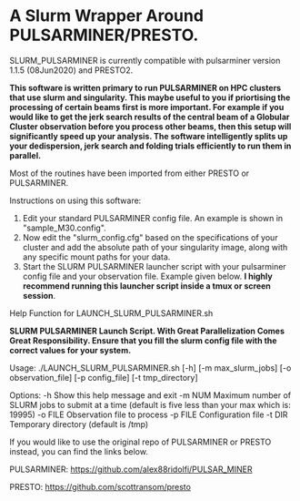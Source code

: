 # **A Slurm Wrapper Around PULSARMINER/PRESTO.**


SLURM_PULSARMINER is currently compatible with pulsarminer version 1.1.5 (08Jun2020) and PRESTO2.


**This software is written primary to run PULSARMINER on HPC clusters that use slurm and singularity. This maybe useful to you if priortising the processing of certain beams first is more important. For example if you would like to get the jerk search results of the central beam of a Globular Cluster observation before you process other beams, then this setup will significantly speed up your analysis. The software intelligently splits up your dedispersion, jerk search and folding trials efficiently to run them in parallel.**

Most of the routines have been imported from either PRESTO or PULSARMINER.   

Instructions on using this software:

1. Edit your standard PULSARMINER config file. An example is shown in "sample_M30.config". 
2. Now edit the "slurm_config.cfg" based on the specifications of your cluster and add the absolute path of your singularity image, along with any specific mount paths for your data.
3. Start the SLURM PULSARMINER launcher script with your pulsarminer config file and your observation file. Example given below. **I highly recommend running this launcher script inside a tmux or screen session**. 





Help Function for LAUNCH_SLURM_PULSARMINER.sh

**SLURM PULSARMINER Launch Script. With Great Parallelization Comes Great Responsibility. Ensure that you fill the slurm config file with the correct values for your system.**

Usage: ./LAUNCH_SLURM_PULSARMINER.sh [-h] [-m max_slurm_jobs] [-o observation_file] [-p config_file] [-t tmp_directory]

Options:
  -h            Show this help message and exit
  -m NUM        Maximum number of SLURM jobs to submit at a time (default is five less than your max which is: 19995)
  -o FILE       Observation file to process
  -p FILE       Configuration file
  -t DIR        Temporary directory (default is /tmp)


If you would like to use the original repo of PULSARMINER or PRESTO instead, you can find the links below.


PULSARMINER: https://github.com/alex88ridolfi/PULSAR_MINER 


PRESTO: https://github.com/scottransom/presto
